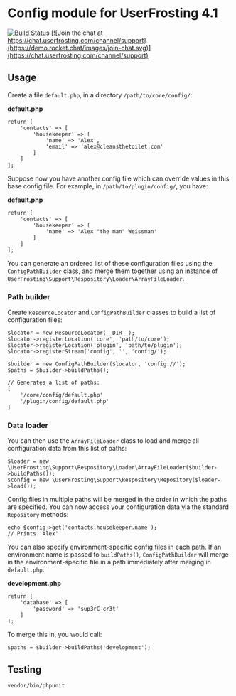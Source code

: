# Config module for UserFrosting 4.1

[![Build Status](https://travis-ci.org/userfrosting/config.svg?branch=master)](https://travis-ci.org/userfrosting/config)
[![Join the chat at https://chat.userfrosting.com/channel/support](https://demo.rocket.chat/images/join-chat.svg)](https://chat.userfrosting.com/channel/support)

## Usage

Create a file `default.php`, in a directory `/path/to/core/config/`:

**default.php**

```
return [
    'contacts' => [
        'housekeeper' => [
            'name' => 'Alex',
            'email' => 'alex@cleansthetoilet.com'
        ]
    ]
];
```

Suppose now you have another config file which can override values in this base config file.  For example, in `/path/to/plugin/config/`, you have:

**default.php**

```
return [
    'contacts' => [
        'housekeeper' => [
            'name' => 'Alex "the man" Weissman'
        ]
    ]
];
```

You can generate an ordered list of these configuration files using the `ConfigPathBuilder` class, and merge them together using an instance of `UserFrosting\Support\Respository\Loader\ArrayFileLoader`.

### Path builder

Create `ResourceLocator` and `ConfigPathBuilder` classes to build a list of configuration files:

```
$locator = new ResourceLocator(__DIR__);
$locator->registerLocation('core', 'path/to/core');
$locator->registerLocation('plugin', 'path/to/plugin');
$locator->registerStream('config', '', 'config/');

$builder = new ConfigPathBuilder($locator, 'config://');
$paths = $builder->buildPaths();

// Generates a list of paths:
[
    '/core/config/default.php'
    '/plugin/config/default.php'
]
```

### Data loader

You can then use the `ArrayFileLoader` class to load and merge all configuration data from this list of paths:

```
$loader = new \UserFrosting\Support\Respository\Loader\ArrayFileLoader($builder->buildPaths());
$config = new \UserFrosting\Support\Respository\Repository($loader->load());
```

Config files in multiple paths will be merged in the order in which the paths are specified.  You can now access your configuration data via the standard `Repository` methods:

```
echo $config->get('contacts.housekeeper.name');
// Prints 'Alex'
```

You can also specify environment-specific config files in each path.  If an environment name is passed to `buildPaths()`, `ConfigPathBuilder` will merge in the environment-specific file in a path immediately after merging in `default.php`:

**development.php**

```
return [
    'database' => [
        'password' => 'sup3rC-cr3t'
    ]
];
```

To merge this in, you would call:

```
$paths = $builder->buildPaths('development');
```

## Testing

```
vendor/bin/phpunit
```
